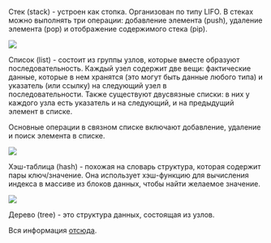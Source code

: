 Стек (stack) - устроен как стопка. Организован по типу LIFO. В стеках можно выполнять три операции: добавление элемента (push), удаление элемента (pop) и отображение содержимого стека (pip).

  

![](https://habrastorage.org/web/22f/907/b15/22f907b15b594128ab541966d5635e28.png)

  

Список (list) - состоит из группы узлов, которые вместе образуют последовательность. Каждый узел содержит две вещи: фактические данные, которые в нем хранятся (это могут быть данные любого типа) и указатель (или ссылку) на следующий узел в последовательности. Также существуют двусвязные списки: в них у каждого узла есть указатель и на следующий, и на предыдущий элемент в списке.

Основные операции в связном списке включают добавление, удаление и поиск элемента в списке.

  

![](https://habrastorage.org/web/457/670/66a/45767066a1d34dee9fc40e4cdf86872f.png)

  

Хэш-таблица (hash) - похожая на словарь структура, которая содержит пары ключ/значение. Она использует хэш-функцию для вычисления индекса в массиве из блоков данных, чтобы найти желаемое значение.

  

![](https://habrastorage.org/web/35b/5ab/830/35b5ab830ac648b9ac67ee35425207fe.png)

  

Дерево (tree) - это структура данных, состоящая из узлов.


Вся информация [отсюда](https://habr.com/company/netologyru/blog/334914/).